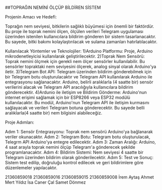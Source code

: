 ##TOPRAĞIN NEMİNİ ÖLÇÜP BİLDİREN SİSTEM

Projenin Amacı ve Hedefi:

Toprağın nem seviyesi, bitkilerin sağlıklı büyümesi için önemli bir faktördür. Bu proje ile toprak
nemini ölçen, ölçülen verileri Telegram uygulaması üzerinden istenilen kullanıcılara bildirim gönderen bir sistem tasarlanacaktır. Bu sayede, bitki bakımı kolaylaştırılacak ve sulama zamanları
hatırlatılacaktır.

Kullanılacak Yöntemler ve Teknolojiler:
1)Arduino Platformu: Proje, Arduino mikrodenetleyicisi kullanılarak geliştirilecektir.
2)Toprak Nem Sensörü: Toprak nemini ölçmek için gerekli nem ölçer sensörler kullanılabilir. Bu sensörler topraktaki nem seviyesini ölçerek, analog sinyal olarak Arduino'ya iletir.
3)Telegram Bot API: Telegram üzerinden bildirim gönderebilmek için bir Telegram botu oluşturulacaktır ve Telegram API kullanılarak Arduino ile entegrasyonu sağlanacaktır.
Arduino, belirli aralıklarla (4 saatte bir) sensör verilerini alacak ve Telegram API aracılığıyla kullanıcılara bildirim gönderecektir.
4)Ardunio ile iletişim ve Bildirim Gönderme: Arduino'nun internet erişimi sağlamak için bir ESP8266 veya ESP32 modülü kullanılacaktır. Bu modül, Arduino'nun Telegram API ile iletişim kurmasını sağlayacak ve verileri Telegram botuna gönderecektir. Bu sayede belli aralıklarla(4 saatte bir) nem bilgisini alabileceğiz.

Proje Adımları:

Adım 1: Sensör Entegrasyonu: Toprak nem sensörü Arduino'ya bağlanarak veriler okunacaktır.
Adım 2: Telegram Botu: Telegram botu oluşturulacak, Telegrm API Arduino'ya entegre edilecektir.
Adım 3: Zaman Aralığı: Arduino, 4 saat arayla toprak nemini ölçüp Telegram'a gönderecek şekilde programlanacaktır.
Adım 4: Bildirim Sistemi: Nem seviyesi 4 saatte bir Telegram üzerinden bildirim olarak gönderilecektir.
Adım 5: Test ve Sonuç: Sistem test edilip, doğruluğu kontrol edilecek ve geri bildirimlere göre düzenlemeler yapılacaktır.

21360859018    21360859016               21360859015        21360859008
İrem Aytaş      Ahmet Mert Yıldız      İsa Caner Çal         Samet Dönmez
